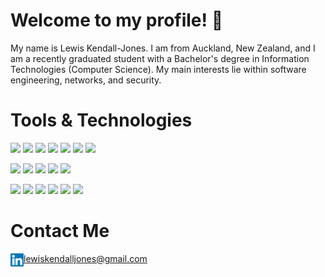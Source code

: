# Welcome to my profile! 👋
My name is Lewis Kendall-Jones. I am from Auckland, New Zealand, and I am a recently graduated student with a Bachelor's degree in Information Technologies (Computer Science). My main interests lie within software engineering, networks, and security.
# Tools & Technologies
![](https://img.shields.io/badge/Language-C-blue)
![](https://img.shields.io/badge/Languages-C%23-blue)
![](https://img.shields.io/badge/Languages-C++-blue)
![](https://img.shields.io/badge/Languages-Java-blue)
![](https://img.shields.io/badge/Languages-Rust-blue)
![](https://img.shields.io/badge/Languages-Haskell-blue)
![](https://img.shields.io/badge/Languages-Python-green)  

![](https://img.shields.io/badge/Languages-HTML-red)
![](https://img.shields.io/badge/Languages-JS-red)
![](https://img.shields.io/badge/Languages-CSS-red)
![](https://img.shields.io/badge/Languages-PHP-red)
![](https://img.shields.io/badge/Languages-SQL-red)  

![](https://img.shields.io/badge/Tools-MySQL-orange)
![](https://img.shields.io/badge/Tools-ASP.net(MVC)-orange)
![](https://img.shields.io/badge/Tools-Bootstrap-orange)
![](https://img.shields.io/badge/Tools-React-orange)
![](https://img.shields.io/badge/Tools-Swing-orange)
![](https://img.shields.io/badge/Tools-Maven-orange)
# Contact Me
<a href="mailto:lewiskendalljones@gmail.com">lewiskendalljones@gmail.com</a>
<a href="https://www.linkedin.com/in/lewiskendalljones/"><img align="left" src="https://github.com/lewisKendall-Jones/lewisKendall-Jones/blob/main/images/linkedin.svg" alt="icon | LinkedIn" width="21px"/></a>
